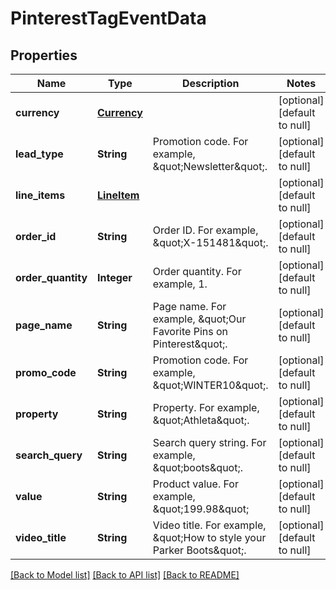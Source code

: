 # PinterestTagEventData
## Properties

| Name | Type | Description | Notes |
|------------ | ------------- | ------------- | -------------|
| **currency** | [**Currency**](Currency.md) |  | [optional] [default to null] |
| **lead\_type** | **String** | Promotion code. For example, \&quot;Newsletter\&quot;. | [optional] [default to null] |
| **line\_items** | [**LineItem**](LineItem.md) |  | [optional] [default to null] |
| **order\_id** | **String** | Order ID. For example, \&quot;X-151481\&quot;. | [optional] [default to null] |
| **order\_quantity** | **Integer** | Order quantity. For example, 1. | [optional] [default to null] |
| **page\_name** | **String** | Page name. For example, \&quot;Our Favorite Pins on Pinterest\&quot;. | [optional] [default to null] |
| **promo\_code** | **String** | Promotion code. For example, \&quot;WINTER10\&quot;. | [optional] [default to null] |
| **property** | **String** | Property. For example, \&quot;Athleta\&quot;. | [optional] [default to null] |
| **search\_query** | **String** | Search query string. For example, \&quot;boots\&quot;. | [optional] [default to null] |
| **value** | **String** | Product value. For example, \&quot;199.98\&quot; | [optional] [default to null] |
| **video\_title** | **String** | Video title. For example, \&quot;How to style your Parker Boots\&quot;. | [optional] [default to null] |

[[Back to Model list]](../README.md#documentation-for-models) [[Back to API list]](../README.md#documentation-for-api-endpoints) [[Back to README]](../README.md)

